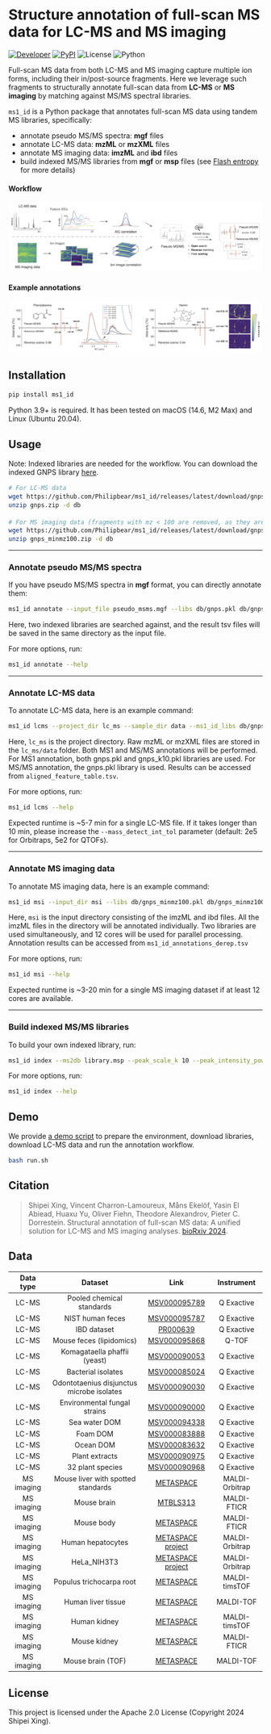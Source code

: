 # Structure annotation of full-scan MS data for LC-MS and MS imaging
[![Developer](https://img.shields.io/badge/Developer-Shipei_Xing-orange?logo=github&logoColor=white)](https://scholar.google.ca/citations?user=en0zumcAAAAJ&hl=en)
[![PyPI](https://img.shields.io/pypi/v/ms1_id?color=green)](https://pypi.org/project/ms1_id/)
![License](https://img.shields.io/badge/License-Apache_2.0-blue.svg?style=flat&logo=apache)
![Python](https://img.shields.io/badge/Python-3.9+-green.svg?style=flat&logo=python&logoColor=lightblue)

Full-scan MS data from both LC-MS and MS imaging capture multiple ion forms, including their in/post-source fragments. 
Here we leverage such fragments to structurally annotate full-scan data from **LC-MS** or **MS imaging** by matching against MS/MS spectral libraries.

`ms1_id` is a Python package that annotates full-scan MS data using tandem MS libraries, specifically:
- annotate pseudo MS/MS spectra: **mgf** files
- annotate LC-MS data: **mzML** or **mzXML** files
- annotate MS imaging data: **imzML** and **ibd** files
- build indexed MS/MS libraries from **mgf** or **msp** files (see [Flash entropy](https://github.com/YuanyueLi/FlashEntropySearch) for more details)

#### Workflow
![Annotation workflow](fig/workflow.png)


#### Example annotations
![Example annotation](fig/eg_annotation.png)

## Installation
```bash
pip install ms1_id
```
Python 3.9+ is required. It has been tested on macOS (14.6, M2 Max) and Linux (Ubuntu 20.04).


## Usage

Note: Indexed libraries are needed for the workflow. You can download the indexed GNPS library [here](https://github.com/Philipbear/ms1_id/releases).
```bash
# For LC-MS data
wget https://github.com/Philipbear/ms1_id/releases/latest/download/gnps.zip
unzip gnps.zip -d db

# For MS imaging data (fragments with mz < 100 are removed, as they are not usually included in MS imaging data)
wget https://github.com/Philipbear/ms1_id/releases/latest/download/gnps_minmz100.zip
unzip gnps_minmz100.zip -d db
```

---------

### Annotate pseudo MS/MS spectra
If you have pseudo MS/MS spectra in **mgf** format, you can directly annotate them:
  ```bash
  ms1_id annotate --input_file pseudo_msms.mgf --libs db/gnps.pkl db/gnps_k10.pkl --min_score 0.7 --min_matched_peak 3
  ```
Here, two indexed libraries are searched against, and the result tsv files will be saved in the same directory as the input file.

For more options, run:
  ```bash
  ms1_id annotate --help
  ```

---------

### Annotate LC-MS data
To annotate LC-MS data, here is an example command:
  ```bash
  ms1_id lcms --project_dir lc_ms --sample_dir data --ms1_id_libs db/gnps.pkl db/gnps_k10.pkl --ms2_id_lib db/gnps.pkl
  ```
Here, `lc_ms` is the project directory. Raw mzML or mzXML files are stored in the `lc_ms/data` folder. Both MS1 and MS/MS annotations will be performed. For MS1 annotation, both gnps.pkl and gnps_k10.pkl libraries are used. For MS/MS annotation, the gnps.pkl library is used. Results can be accessed from `aligned_feature_table.tsv`.

For more options, run:
  ```bash
  ms1_id lcms --help
  ```
Expected runtime is ~5-7 min for a single LC-MS file. If it takes longer than 10 min, please increase the `--mass_detect_int_tol` parameter (default: 2e5 for Orbitraps, 5e2 for QTOFs).

---------

### Annotate MS imaging data
To annotate MS imaging data, here is an example command:
  ```bash
  ms1_id msi --input_dir msi --libs db/gnps_minmz100.pkl db/gnps_minmz100_k10.pkl --n_cores 12
  ```
Here, `msi` is the input directory consisting of the imzML and ibd files. All the imzML files in the directory will be annotated individually.
Two libraries are used simultaneously, and 12 cores will be used for parallel processing. Annotation results can be accessed from `ms1_id_annotations_derep.tsv`

For more options, run:
  ```bash
  ms1_id msi --help
  ```
Expected runtime is ~3-20 min for a single MS imaging dataset if at least 12 cores are available.

---------

### Build indexed MS/MS libraries
To build your own indexed library, run:
  ```bash
  ms1_id index --ms2db library.msp --peak_scale_k 10 --peak_intensity_power 0.5
  ```

For more options, run:
  ```bash
  ms1_id index --help
  ```

## Demo
We provide [a demo script](https://github.com/Philipbear/ms1_id/blob/main/run.sh) to prepare the environment, download libraries, download LC-MS data and run the annotation workflow. 
```bash
bash run.sh
```


## Citation
> Shipei Xing, Vincent Charron-Lamoureux, Måns Ekelöf, Yasin El Abiead, Huaxu Yu, Oliver Fiehn, Theodore Alexandrov, Pieter C. Dorrestein. Structural annotation of full-scan MS data: A unified solution for LC-MS and MS imaging analyses. [bioRxiv 2024](https://www.biorxiv.org/content/10.1101/2024.10.14.618269v1).


## Data
| Data type  |                     Dataset                      |                                                  Link                                                   |   Instrument   |
|:----------:|:------------------------------------------------:|:-------------------------------------------------------------------------------------------------------:|:--------------:|
|   LC-MS    |            Pooled chemical standards             |              [MSV000095789](https://massive.ucsd.edu/ProteoSAFe/QueryMSV?id=MSV000095789)               |   Q Exactive   |
|   LC-MS    |                 NIST human feces                 |              [MSV000095787](https://massive.ucsd.edu/ProteoSAFe/QueryMSV?id=MSV000095787)               |   Q Exactive   |
|   LC-MS    |                   IBD dataset                    | [PR000639](https://www.metabolomicsworkbench.org/data/DRCCMetadata.php?Mode=Project&ProjectID=PR000639) |   Q Exactive   |
|   LC-MS    |             Mouse feces (lipidomics)             |              [MSV000095868](https://massive.ucsd.edu/ProteoSAFe/QueryMSV?id=MSV000095868)               |     Q-TOF      |
|   LC-MS    |           Komagataella phaffii (yeast)           |              [MSV000090053](https://massive.ucsd.edu/ProteoSAFe/QueryMSV?id=MSV000090053)               |   Q Exactive   |
|   LC-MS    |                Bacterial isolates                |              [MSV000085024](https://massive.ucsd.edu/ProteoSAFe/QueryMSV?id=MSV000085024)               |   Q Exactive   |
|   LC-MS    |    Odontotaenius disjunctus microbe isolates     |              [MSV000090030](https://massive.ucsd.edu/ProteoSAFe/QueryMSV?id=MSV000090030)               |   Q Exactive   |
|   LC-MS    |           Environmental fungal strains           |              [MSV000090000](https://massive.ucsd.edu/ProteoSAFe/QueryMSV?id=MSV000090000)               |   Q Exactive   |
|   LC-MS    |                  Sea water DOM                   |              [MSV000094338](https://massive.ucsd.edu/ProteoSAFe/QueryMSV?id=MSV000094338)               |   Q Exactive   |
|   LC-MS    |                     Foam DOM                     |              [MSV000083888](https://massive.ucsd.edu/ProteoSAFe/QueryMSV?id=MSV000083888)               |   Q Exactive   |
|   LC-MS    |                    Ocean DOM                     |              [MSV000083632](https://massive.ucsd.edu/ProteoSAFe/QueryMSV?id=MSV000083632)               |   Q Exactive   |
|   LC-MS    |                  Plant extracts                  |              [MSV000090975](https://massive.ucsd.edu/ProteoSAFe/QueryMSV?id=MSV000090975)               |   Q Exactive   |
|   LC-MS    |                 32 plant species                 |              [MSV000090968](https://massive.ucsd.edu/ProteoSAFe/QueryMSV?id=MSV000090968)               |   Q Exactive   |
| MS imaging |        Mouse liver with spotted standards        |                   [METASPACE](https://metaspace2020.org/dataset/2020-12-07_03h16m14s)                   | MALDI-Orbitrap |
| MS imaging |                   Mouse brain                    |                     [MTBLS313](https://www.ebi.ac.uk/metabolights/editor/MTBLS313)                      |  MALDI-FTICR   |
| MS imaging |                    Mouse body                    |                   [METASPACE](https://metaspace2020.eu/dataset/2022-07-08_20h45m00s)                    |  MALDI-FTICR   |
| MS imaging |                Human hepatocytes                 |                [METASPACE project](https://metaspace2020.eu/project/Rappez_2021_SpaceM)                 | MALDI-Orbitrap |
| MS imaging |                   HeLa_NIH3T3                    |                [METASPACE project](https://metaspace2020.eu/project/Rappez_2021_SpaceM)                 | MALDI-Orbitrap |
| MS imaging |             Populus trichocarpa root             |                   [METASPACE](https://metaspace2020.org/dataset/2025-01-07_19h33m53s)                   | MALDI-timsTOF  |
| MS imaging |                Human liver tissue                |                   [METASPACE](https://metaspace2020.org/dataset/2017-11-28_11h28m57s)                   |   MALDI-TOF    |
| MS imaging |                   Human kidney                   |                   [METASPACE](https://metaspace2020.org/dataset/2024-09-19_00h01m48s)                   | MALDI-timsTOF  |
| MS imaging |                   Mouse kidney                   |                   [METASPACE](https://metaspace2020.org/dataset/2019-03-28_18h03m06s)                   |  MALDI-FTICR   |
| MS imaging |                Mouse brain (TOF)                 |                   [METASPACE](https://metaspace2020.org/dataset/2024-12-21_10h17m55s)                   |   MALDI-TOF    |



## License
This project is licensed under the Apache 2.0 License (Copyright 2024 Shipei Xing).